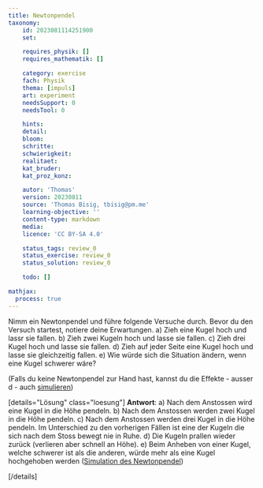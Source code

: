 ```yaml
---
title: Newtonpendel
taxonomy:
	id: 2023081114251900
	set:

	requires_physik: []
	requires_mathematik: []

	category: exercise
	fach: Physik
	thema: [impuls]
	art: experiment
	needsSupport: 0
	needsTool: 0

	hints: 
	detail: 
	bloom: 
	schritte: 
	schwierigkeit: 
	realitaet:
	kat_bruder:
	kat_proz_konz: 

	autor: 'Thomas'
	version: 20230811
	source: 'Thomas Bisig, tbisig@pm.me'
	learning-objective: ''
	content-type: markdown
	media:
	licence: 'CC BY-SA 4.0'

	status_tags: review_0
	status_exercise: review_0
	status_solution: review_0

	todo: []

mathjax:
  process: true
---
```


Nimm ein Newtonpendel und führe folgende Versuche durch. Bevor du den Versuch startest, notiere deine Erwartungen.
a) Zieh eine Kugel hoch und lassr sie fallen.
b) Zieh zwei Kugeln hoch und lasse sie fallen.
c) Zieh drei Kugel hoch und lasse sie fallen.
d) Zieh auf jeder Seite eine Kugel hoch und lasse sie gleichzeitig fallen.
e) Wie würde sich die Situation ändern, wenn eine Kugel schwerer wäre?

(Falls du keine Newtonpendel zur Hand hast, kannst du die Effekte - ausser d - auch [simulieren](https://javalab.org/en/newtons_cradle_en/))

[details="Lösung" class="loesung"]
**Antwort**:
a) Nach dem Anstossen wird eine Kugel in die Höhe pendeln.
b) Nach dem Anstossen werden zwei Kugel in die Höhe pendeln.
c) Nach dem Anstossen werden drei Kugel in die Höhe pendeln. Im Unterschied zu den vorherigen Fällen ist eine der Kugeln die sich nach dem Stoss bewegt nie in Ruhe.
d) Die Kugeln prallen wieder zurück (verlieren aber schnell an Höhe).
e) Beim Anheben von einer Kugel, welche schwerer ist als die anderen, würde mehr als eine Kugel hochgehoben werden ([Simulation des Newtonpendel](https://javalab.org/en/newtons_cradle_en/))

[/details]
